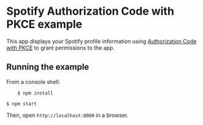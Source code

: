 # Spotify Authorization Code with PKCE example

This app displays your Spotify profile information using [Authorization Code with PKCE](https://developer.spotify.com/documentation/web-api/tutorials/code-pkce-flow)
to grant permissions to the app.

## Running the example

From a console shell:
```
    $ npm install
```
    $ npm start

Then, open `http://localhost:8080` in a browser.
